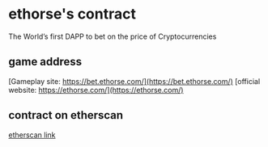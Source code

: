 # ethorse's contract

The World’s first DAPP to bet on the price of Cryptocurrencies

## game address
[Gameplay site: https://bet.ethorse.com/](https://bet.ethorse.com/)
[official website: https://ethorse.com/](https://ethorse.com/)

## contract on etherscan
[etherscan link](https://etherscan.io/address/0x028377b5d7efc17c8450c70444c17ab317109f5f#code)
